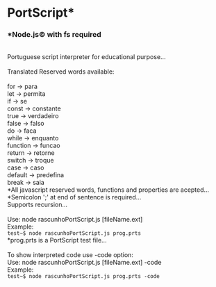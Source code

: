 # PortScript*
### *Node.js&copy; with fs required
<br/>
Portuguese script interpreter for educational purpose...
<br/>
<br/>
Translated Reserved words available:
<br/>
<br/>
for   -> para
<br/>
let   -> permita
<br/>
if    -> se
<br/>
const -> constante
<br/>
true  -> verdadeiro
<br/>
false -> falso
<br/>
do    -> faca
<br/>
while -> enquanto
<br/>
function -> funcao
<br/>
return -> retorne
<br/>
switch -> troque
<br/>
case -> caso
<br/>
default -> predefina
<br/>
break -> saia
<br/>
*All javascript reserved words, functions and properties are acepted...
<br/>
*Semicolon ';' at end of sentence is required...
<br/>
Supports recursion... 
<br/>
<br/>
Use: node rascunhoPortScript.js [fileName.ext]
<br/>
Example:
<br/>
<code>test~$ node rascunhoPortScript.js prog.prts</code>
<br/>
*prog.prts is a PortScript test file...
<br/>
<br/>
To show interpreted code use -code option:
<br/> 
Use: node rascunhoPortScript.js [fileName.ext] -code
<br/>
Example:
<br/>
<code>test~$ node rascunhoPortScript.js prog.prts -code</code>
<br/>
<br/>



